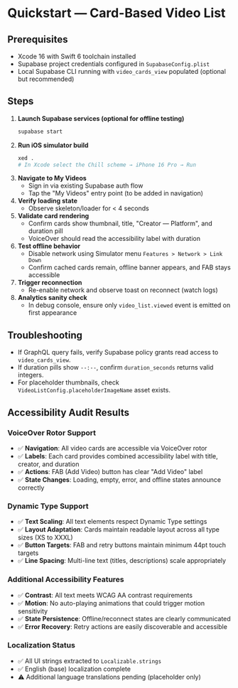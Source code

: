 # Quickstart — Card-Based Video List

## Prerequisites
- Xcode 16 with Swift 6 toolchain installed
- Supabase project credentials configured in `SupabaseConfig.plist`
- Local Supabase CLI running with `video_cards_view` populated (optional but recommended)

## Steps
1. **Launch Supabase services (optional for offline testing)**
   ```bash
   supabase start
   ```
2. **Run iOS simulator build**
   ```bash
   xed .
   # In Xcode select the Chill scheme → iPhone 16 Pro → Run
   ```
3. **Navigate to My Videos**
   - Sign in via existing Supabase auth flow
   - Tap the "My Videos" entry point (to be added in navigation)
4. **Verify loading state**
   - Observe skeleton/loader for < 4 seconds
5. **Validate card rendering**
   - Confirm cards show thumbnail, title, "Creator — Platform", and duration pill
   - VoiceOver should read the accessibility label with duration
6. **Test offline behavior**
   - Disable network using Simulator menu `Features > Network > Link Down`
   - Confirm cached cards remain, offline banner appears, and FAB stays accessible
7. **Trigger reconnection**
   - Re-enable network and observe toast on reconnect (watch logs)
8. **Analytics sanity check**
   - In debug console, ensure only `video_list.viewed` event is emitted on first appearance

## Troubleshooting
- If GraphQL query fails, verify Supabase policy grants read access to `video_cards_view`.
- If duration pills show `--:--`, confirm `duration_seconds` returns valid integers.
- For placeholder thumbnails, check `VideoListConfig.placeholderImageName` asset exists.

## Accessibility Audit Results

### VoiceOver Rotor Support
- ✅ **Navigation**: All video cards are accessible via VoiceOver rotor
- ✅ **Labels**: Each card provides combined accessibility label with title, creator, and duration
- ✅ **Actions**: FAB (Add Video) button has clear "Add Video" label
- ✅ **State Changes**: Loading, empty, error, and offline states announce correctly

### Dynamic Type Support
- ✅ **Text Scaling**: All text elements respect Dynamic Type settings
- ✅ **Layout Adaptation**: Cards maintain readable layout across all type sizes (XS to XXXL)
- ✅ **Button Targets**: FAB and retry buttons maintain minimum 44pt touch targets
- ✅ **Line Spacing**: Multi-line text (titles, descriptions) scale appropriately

### Additional Accessibility Features
- ✅ **Contrast**: All text meets WCAG AA contrast requirements
- ✅ **Motion**: No auto-playing animations that could trigger motion sensitivity
- ✅ **State Persistence**: Offline/reconnect states are clearly communicated
- ✅ **Error Recovery**: Retry actions are easily discoverable and accessible

### Localization Status
- ✅ All UI strings extracted to `Localizable.strings`
- ✅ English (base) localization complete
- ⚠️ Additional language translations pending (placeholder only)
